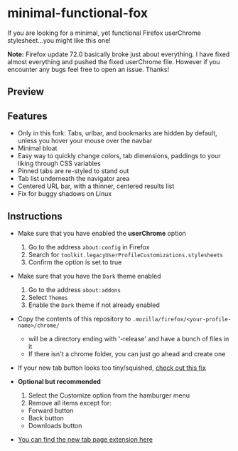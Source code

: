 # minimal-functional-fox

If you are looking for a minimal, yet functional Firefox userChrome stylesheet...you might like this one!



**Note:** Firefox update 72.0 basically broke just about everything. I have fixed almost everything and pushed the fixed userChrome file. However if you encounter any bugs feel free to open an issue. Thanks!



## Preview

## Features

* Only in this fork: Tabs, urlbar, and bookmarks are hidden by default, unless you hover your mouse over the navbar
* Minimal bloat
* Easy way to quickly change colors, tab dimensions, paddings to your liking through CSS variables
* Pinned tabs are re-styled to stand out
* Tab list underneath the navigator area
* Centered URL bar, with a thinner, centered results list
* Fix for buggy shadows on Linux

## Instructions

* Make sure that you have enabled the **userChrome** option
  1. Go to the address `about:config` in Firefox
  2. Search for `toolkit.legacyUserProfileCustomizations.stylesheets`
  3. Confirm the option is set to true

* Make sure that you have the `Dark` theme enabled
  1. Go to the address `about:addons`
  2. Select `Themes`
  3. Enable the `Dark` theme if not already enabled

* Copy the contents of this repository to `.mozilla/firefox/<your-profile-name>/chrome/`
  * <your-profile-name> will be a directory ending with '-release' and have a bunch of files in it
  * If there isn't a chrome folder, you can just go ahead and create one

* If your new tab button looks too tiny/squished, [check out this fix](https://www.reddit.com/r/unixporn/comments/ebchep/oc_i_created_this_userchrome_configuration_to_be/fb59g0k?utm_source=share&utm_medium=web2x)

* **Optional but recommended**
  1. Select the Customize option from the hamburger menu
  2. Remove all items except for:
    * Forward button
    * Back button
    * Downloads button

* [You can find the new tab page extension here](https://addons.mozilla.org/en-US/firefox/addon/nighttab/)
